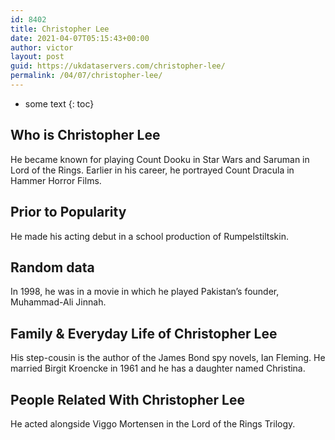 ```yaml
---
id: 8402
title: Christopher Lee
date: 2021-04-07T05:15:43+00:00
author: victor
layout: post
guid: https://ukdataservers.com/christopher-lee/
permalink: /04/07/christopher-lee/
---
```


* some text
{: toc}


## Who is Christopher Lee



He became known for playing Count Dooku in Star Wars and Saruman in Lord of the Rings. Earlier in his career, he portrayed Count Dracula in Hammer Horror Films.

                
                
                
## Prior to Popularity



He made his acting debut in a school production of Rumpelstiltskin.

                
                
                
## Random data



In 1998, he was in a movie in which he played Pakistan&#8217;s founder, Muhammad-Ali Jinnah.

                
                
                
## Family & Everyday Life of Christopher Lee



His step-cousin is the author of the James Bond spy novels, Ian Fleming. He married Birgit Kroencke in 1961 and he has a daughter named Christina. 

                
                
                
## People Related With Christopher Lee



He acted alongside Viggo Mortensen in the Lord of the Rings Trilogy.

                
              
            
          
          
          